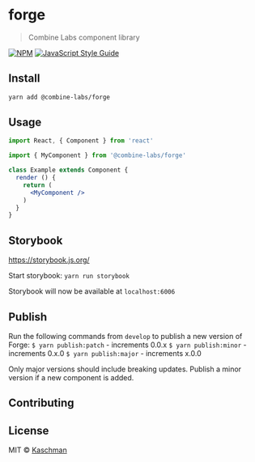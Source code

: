 # forge

> Combine Labs component library

[![NPM](https://img.shields.io/npm/v/forge.svg)](https://www.npmjs.com/package/forge) [![JavaScript Style Guide](https://img.shields.io/badge/code_style-standard-brightgreen.svg)](https://standardjs.com)

## Install

```bash
yarn add @combine-labs/forge
```

## Usage

```jsx
import React, { Component } from 'react'

import { MyComponent } from '@combine-labs/forge'

class Example extends Component {
  render () {
    return (
      <MyComponent />
    )
  }
}
```

## Storybook

https://storybook.js.org/

Start storybook:
`yarn run storybook`

Storybook will now be available at `localhost:6006`

## Publish
Run the following commands from `develop` to publish a new version of Forge:
`$ yarn publish:patch` - increments 0.0.x
`$ yarn publish:minor` - increments 0.x.0
`$ yarn publish:major` - increments x.0.0

Only major versions should include breaking updates.
Publish a minor version if a new component is added.

## Contributing



## License

MIT © [Kaschman](https://github.com/Kaschman)
